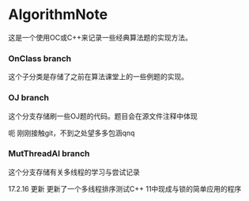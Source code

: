 # AlgorithmNote
这是一个使用OC或C++来记录一些经典算法题的实现方法。
### OnClass branch
这个子分类是存储了之前在算法课堂上的一些例题的实现。

### OJ branch
这个分支存储刷一些OJ题的代码。题目会在源文件注释中体现

呃 刚刚接触git，不到之处望多多包涵qnq

### MutThreadAl branch
这个分支存储有关多线程的学习与尝试记录

17.2.16 更新 更新了一个多线程排序测试C++ 11中现成与锁的简单应用的程序                                                                        
